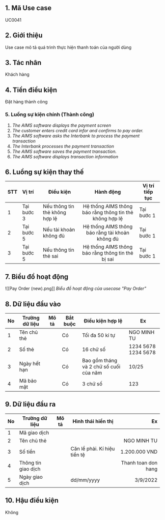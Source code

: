 ## 1. Mã Use case
UC0041
## 2. Giới thiệu
Use case mô tả quá trình thực hiện thanh toán của người dùng

## 3. Tác nhân
Khách hàng

## 4. Tiền điều kiện
Đặt hàng thành công

### 5. Luồng sự kiện chính (Thành công)
1. *The AIMS software displays the payment screen*
2. *The customer enters  credit card infor and confirms to pay order.*
3. *The AIMS software asks the Interbank to process the payment transaction*
4. *The Interbank processes the payment transaction*
5. *The AIMS software saves the payment transaction.*
6. *The AIMS software displays transaction information*

## 6. Luồng sự kiện thay thế

| **STT** | **Vị trí** | **Điều kiện**                  |                      **Hành động**                      | **Vị trí tiếp tục** |
|:------- |:---------- | ------------------------------ |:-------------------------------------------------------:| ------------------- |
| 1       | Tại bước 3 | Nếu thông tin thẻ không hợp lệ | Hệ thống AIMS thông báo rằng thông tin thẻ không hợp lệ | Tại bước 1          |
| 2       | Tại bước 5 | Nếu tài khoản không đủ         |     Hệ thống AIMS thông báo rằng tài khoản không đủ     | Tại bước 1          |
| 3       | Tại bước 5 | Nếu thông tin thẻ sai          |    Hệ thống AIMS thông báo rằng thông tin thẻ bị sai    | Tại bước 1          |

## 7. Biểu đồ hoạt động
![[Pay Order (new).png]]
*Biểu đồ hoạt động của usecase "Pay Order"*

## 8. Dữ liệu đầu vào
| No  | Trường dữ liệu | Mô tả | Bắt buộc | Điều kiện hợp lệ                       | Ex                  |
| --- | -------------- | ----- | -------- | -------------------------------------- | ------------------- |
| 1   | Tên chủ thẻ    |       | Có       | Tối đa 50 kí tự                        | NGO MINH TU         |
| 2   | Số thẻ         |       | Có       | 16 chữ số                              | 1234 5678 1234 5678 |
| 3   | Ngày hết hạn   |       | Có       | Bao gồm tháng và 2 chữ số cuối của năm | 10/25               |
| 4   | Mã bảo mật     |       | Có       | 3 chữ số                               | 123                    |
## 9. Dữ liệu đầu ra
| No  | Trường dữ liệu      | Mô tả | Hình thái hiển thị           |                  Ex |
| --- | ------------------- | ----- | ---------------------------- | -------------------:|
| 1   | Mã giao dịch        |       |                              |                     |
| 2   | Tên chủ thẻ         |       |                              |         NGO MINH TU |
| 3   | Số tiền             |       | Căn lề phải. Kí hiệu tiền tệ |       1.200.000 VND |
| 4   | Thông tin giao dịch |       |                              | Thanh toan don hang |
| 5   | Ngày giao dịch      |       | dd/mm/yyyy                   |            3/9/2022 | 

## 10. Hậu điều kiện
Không
